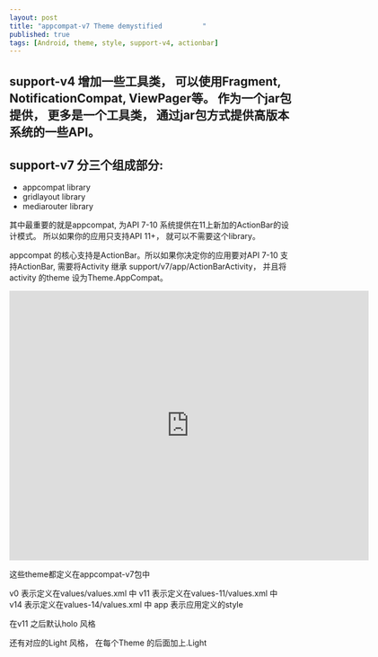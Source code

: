 ```yaml
---
layout: post
title: "appcompat-v7 Theme demystified 			"
published: true
tags: [Android, theme, style, support-v4, actionbar]
---
```



## support-v4 增加一些工具类， 可以使用Fragment, NotificationCompat, ViewPager等。 作为一个jar包提供， 更多是一个工具类， 通过jar包方式提供高版本系统的一些API。

## support-v7 分三个组成部分:

* appcompat library 
* gridlayout library
* mediarouter library

 
其中最重要的就是appcompat, 为API 7-10 系统提供在11上新加的ActionBar的设计模式。 所以如果你的应用只支持API 11+， 就可以不需要这个library。 

appcompat 的核心支持是ActionBar。所以如果你决定你的应用要对API 7-10 支持ActionBar, 需要将Activity 继承 support/v7/app/ActionBarActivity， 并且将activity 的theme 设为Theme.AppCompat。 

<iframe src="https://docs.google.com/viewer?srcid=0B0Ljn_Q37N4bY25HcU1rNklUR3M&pid=explorer&efh=false&a=v&chrome=false&embedded=true" width="640" height="480" frameborder="0"></iframe>

这些theme都定义在appcompat-v7包中	
	
	
v0 表示定义在values/values.xml 中	
v11 表示定义在values-11/values.xml 中	
v14 表示定义在values-14/values.xml 中	
app 表示应用定义的style	
	
在v11 之后默认holo 风格	
	
还有对应的Light 风格， 在每个Theme 的后面加上.Light	
